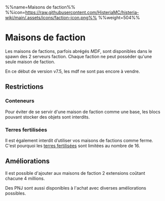 %%name=Maisons de faction%%
%%icon=https://raw.githubusercontent.com/HisteriaMC/histeria-wiki/main/.assets/icons/faction-icon.png%%
%%weight=504%%

# Maisons de faction

Les maisons de factions, parfois abrégés *MDF*, sont disponibles dans le spawn des 2 serveurs faction. Chaque faction ne peut posséder qu'une seule maison de faction.

En ce début de version v7.5, les mdf ne sont pas encore à vendre.

 
## Restrictions

### Conteneurs 
Pour éviter de se servir d'une maison de faction comme une base, les blocs pouvant stocker des objets sont interdits.

### Terres fertilisées  
Il est également interdit d’utiliser vos maisons de factions comme ferme. C'est pourquoi les [terres fertilisées](https://histeria.fr/wiki/3-3-utilitaire-base/fertilized-dirt) sont limitées au nombre de 16.


## Améliorations

Il est possible d'ajouter aux maisons de faction 2 extensions coûtant chacune 4 millions.
 
Des PNJ sont aussi disponibles à l'achat avec diverses améliorations possibles.
